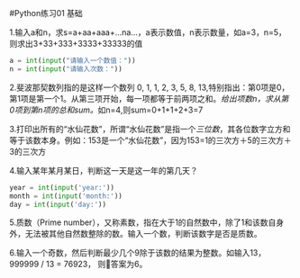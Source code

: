 #Python练习01 基础

1.输入a和n，求s=a+aa+aaa+...na...，a表示数值，n表示数量，如a=3，n=5，则求出3+33+333+3333+33333的值
```python
a = int(input("请输入一个数值："))
n = int(input("请输入次数："))
```

2.斐波那契数列指的是这样一个数列 0, 1, 1, 2, 3, 5, 8, 13,特别指出：第0项是0，第1项是第一个1。从第三项开始，每一项都等于前两项之和。<em>给出项数n，求从第0项到第n项的总和sum。</em>如n=4,则sum=0+1+1+2+3=7

3.打印出所有的“水仙花数”，所谓“水仙花数”是指一个<em>三位数</em>，其各位数字立方和等于该数本身。例如：153是一个“水仙花数”，因为153=1的三次方＋5的三次方＋3的三次方

4.输入某年某月某日，判断这一天是这一年的第几天？
```python
year = int(input('year:'))
month = int(input('month:'))
day = int(input('day:'))
```

5.质数（Prime number），又称素数，指在大于1的自然数中，除了1和该数自身外，无法被其他自然数整除的数。输入一个数，判断该数字是否是质数。

6.输入一个奇数，然后判断最少几个9除于该数的结果为整数。如输入13，999999 / 13 = 76923， 则答案为6。
